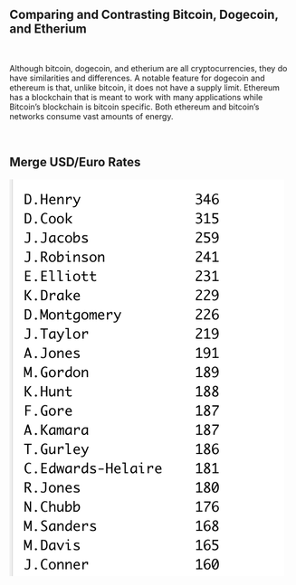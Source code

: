 <h2> Comparing and Contrasting Bitcoin, Dogecoin, and Etherium </h2>
<br>
<p>Although bitcoin, dogecoin, and etherium are all cryptocurrencies, they do have similarities and differences. A notable feature for dogecoin and ethereum is that, unlike bitcoin, it does not have a supply limit. Ethereum has a blockchain that is meant to work with many applications while Bitcoin’s blockchain is bitcoin specific. Both ethereum and bitcoin’s networks consume vast amounts of energy.</p>
<br>
<h2> Merge USD/Euro Rates </h2>
<p><img alt="Image" title="icon" src="https://github.com/AbhikMahakul/NFL-Runningback-Analysis/blob/main/Images/Images/Top%2020%20Carries.png" /></p>
<p>
